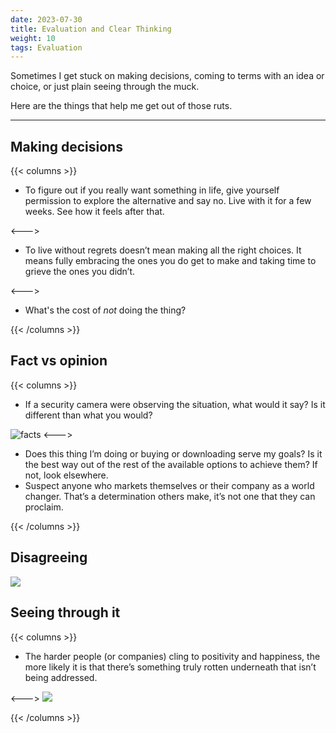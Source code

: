 ```yaml
---
date: 2023-07-30
title: Evaluation and Clear Thinking
weight: 10
tags: Evaluation
---
```


Sometimes I get stuck on making decisions, coming to terms with an idea or choice, or just plain seeing through the muck. 

Here are the things that help me get out of those ruts.

---

## Making decisions
{{< columns >}}
- To figure out if you really want something in life, give yourself permission to explore the alternative and say no. Live with it for a few weeks. See how it feels after that. 

<--->

- To live without regrets doesn’t mean making all the right choices. It means fully embracing the ones you do get to make and taking time to grieve the ones you didn’t. 


<--->
- What's the cost of _not_ doing the thing?

{{< /columns >}}


## Fact vs opinion
{{< columns >}}
- If a security camera were observing the situation, what would it say? Is it different than what you would?

![facts](../facts.jpeg)
<--->
- Does this thing I’m doing or buying or downloading serve my goals? Is it the best way out of the rest of the available options to achieve them? If not, look elsewhere. 
- Suspect anyone who markets themselves or their company as a world changer. That’s a determination others make, it’s not one that they can proclaim. 

{{< /columns >}}




## Disagreeing
![](../Baldwin.jpeg)

## Seeing through it

{{< columns >}}
- The harder people (or companies) cling to positivity and happiness, the more likely it is that there’s something truly rotten underneath that isn’t being addressed.

<--->
![](../abuse.jpeg)

{{< /columns >}}

